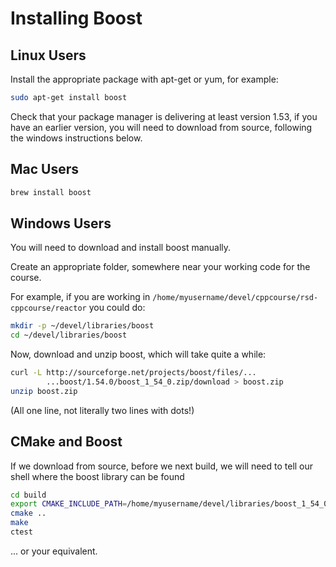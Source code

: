 # Installing Boost

## Linux Users ##

Install the appropriate package with apt-get or yum, for example:

``` Bash
sudo apt-get install boost
```

Check that your package manager is delivering at least version 1.53, if you have an earlier version, you will need to download from source, following the windows instructions below.

## Mac Users ##

``` Bash
brew install boost
```

## Windows Users ##

You will need to download and install boost manually.

Create an appropriate folder, somewhere near your working code for the course.

For example, if you are working in `/home/myusername/devel/cppcourse/rsd-cppcourse/reactor` you could do:

``` Bash
mkdir -p ~/devel/libraries/boost
cd ~/devel/libraries/boost
```

Now, download and unzip boost, which will take quite a while:

``` Bash
curl -L http://sourceforge.net/projects/boost/files/...
		...boost/1.54.0/boost_1_54_0.zip/download > boost.zip
unzip boost.zip
```

(All one line, not literally two lines with dots!)

## CMake and Boost

If we download from source, before we next build, we will need to tell our shell where the boost library can be found

```Bash
cd build
export CMAKE_INCLUDE_PATH=/home/myusername/devel/libraries/boost_1_54_0
cmake ..
make
ctest
```

... or your equivalent.